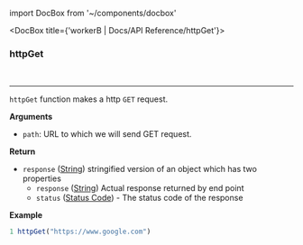 import DocBox from '~/components/docbox'

<DocBox title={'workerB | Docs/API Reference/httpGet'}>

### **httpGet**
<br/>
<hr/>

`httpGet` function makes a http `GET` request.


**Arguments**
-   `path`: URL to which we will send GET request.

**Return**

-   `response` ([String](https://developer.mozilla.org/docs/Web/JavaScript/Reference/Global_Objects/String)) stringified version of an object which has two properties
    -   `response` ([String](https://developer.mozilla.org/docs/Web/JavaScript/Reference/Global_Objects/String)) Actual response returned by end point
    -   `status` ([Status Code](https://developer.mozilla.org/en-US/docs/Web/HTTP/Status)) - The status code of the response

**Example**

```javascript
1 httpGet("https://www.google.com")
```

</DocBox>
